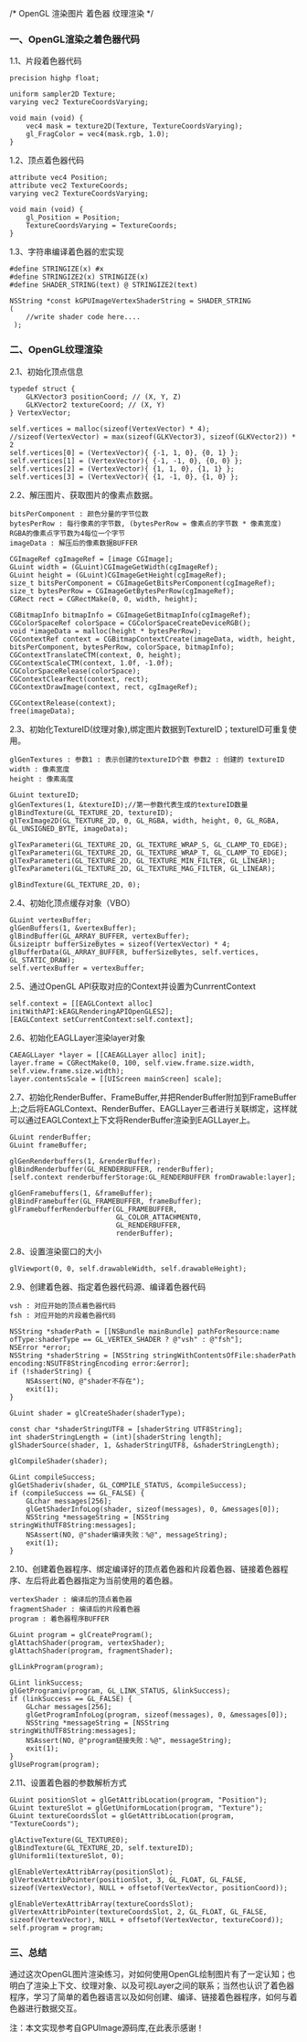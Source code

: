 
/*
    OpenGL 渲染图片
    着色器
    纹理渲染
*/


### 一、OpenGL渲染之着色器代码

1.1、片段着色器代码 


```
precision highp float;

uniform sampler2D Texture;
varying vec2 TextureCoordsVarying;

void main (void) {
    vec4 mask = texture2D(Texture, TextureCoordsVarying);
    gl_FragColor = vec4(mask.rgb, 1.0);
}
```

1.2、顶点着色器代码

```
attribute vec4 Position;
attribute vec2 TextureCoords;
varying vec2 TextureCoordsVarying;

void main (void) {
    gl_Position = Position;
    TextureCoordsVarying = TextureCoords;
}
```

1.3、字符串编译着色器的宏实现


```
#define STRINGIZE(x) #x
#define STRINGIZE2(x) STRINGIZE(x)
#define SHADER_STRING(text) @ STRINGIZE2(text)

NSString *const kGPUImageVertexShaderString = SHADER_STRING
(
	//write shader code here....
 );
```

### 二、OpenGL纹理渲染

2.1、初始化顶点信息

```
typedef struct {
    GLKVector3 positionCoord; // (X, Y, Z)
    GLKVector2 textureCoord; // (X, Y)
} VertexVector;

self.vertices = malloc(sizeof(VertexVector) * 4);
//sizeof(VertexVector) = max(sizeof(GLKVector3), sizeof(GLKVector2)) * 2
self.vertices[0] = (VertexVector){ {-1, 1, 0}, {0, 1} };
self.vertices[1] = (VertexVector){ {-1, -1, 0}, {0, 0} };
self.vertices[2] = (VertexVector){ {1, 1, 0}, {1, 1} };
self.vertices[3] = (VertexVector){ {1, -1, 0}, {1, 0} };
```

2.2、解压图片、获取图片的像素点数据。   

    bitsPerComponent : 颜色分量的字节位数
    bytesPerRow : 每行像素的字节数, (bytesPerRow = 像素点的字节数 * 像素宽度) RGBA的像素点字节数为4每位一个字节
    imageData : 解压后的像素数据BUFFER


```
CGImageRef cgImageRef = [image CGImage];
GLuint width = (GLuint)CGImageGetWidth(cgImageRef);
GLuint height = (GLuint)CGImageGetHeight(cgImageRef);
size_t bitsPerComponent = CGImageGetBitsPerComponent(cgImageRef);
size_t bytesPerRow = CGImageGetBytesPerRow(cgImageRef);
CGRect rect = CGRectMake(0, 0, width, height);

CGBitmapInfo bitmapInfo = CGImageGetBitmapInfo(cgImageRef);
CGColorSpaceRef colorSpace = CGColorSpaceCreateDeviceRGB();
void *imageData = malloc(height * bytesPerRow);
CGContextRef context = CGBitmapContextCreate(imageData, width, height, bitsPerComponent, bytesPerRow, colorSpace, bitmapInfo);
CGContextTranslateCTM(context, 0, height);
CGContextScaleCTM(context, 1.0f, -1.0f);
CGColorSpaceRelease(colorSpace);
CGContextClearRect(context, rect);
CGContextDrawImage(context, rect, cgImageRef);

CGContextRelease(context);
free(imageData);
```

2.3、初始化TextureID(纹理对象),绑定图片数据到TextureID；textureID可重复使用。

    glGenTextures : 参数1 : 表示创建的textureID个数 参数2 : 创建的 textureID
    width : 像素宽度
    height : 像素高度


```
GLuint textureID;
glGenTextures(1, &textureID);//第一参数代表生成的textureID数量
glBindTexture(GL_TEXTURE_2D, textureID);
glTexImage2D(GL_TEXTURE_2D, 0, GL_RGBA, width, height, 0, GL_RGBA, GL_UNSIGNED_BYTE, imageData);

glTexParameteri(GL_TEXTURE_2D, GL_TEXTURE_WRAP_S, GL_CLAMP_TO_EDGE);
glTexParameteri(GL_TEXTURE_2D, GL_TEXTURE_WRAP_T, GL_CLAMP_TO_EDGE);
glTexParameteri(GL_TEXTURE_2D, GL_TEXTURE_MIN_FILTER, GL_LINEAR);
glTexParameteri(GL_TEXTURE_2D, GL_TEXTURE_MAG_FILTER, GL_LINEAR);

glBindTexture(GL_TEXTURE_2D, 0);
```

2.4、初始化顶点缓存对象（VBO）

```
GLuint vertexBuffer;
glGenBuffers(1, &vertexBuffer);
glBindBuffer(GL_ARRAY_BUFFER, vertexBuffer);
GLsizeiptr bufferSizeBytes = sizeof(VertexVector) * 4;
glBufferData(GL_ARRAY_BUFFER, bufferSizeBytes, self.vertices, GL_STATIC_DRAW);
self.vertexBuffer = vertexBuffer;
```

2.5、通过OpenGL API获取对应的Context并设置为CunrrentContext

```
self.context = [[EAGLContext alloc] initWithAPI:kEAGLRenderingAPIOpenGLES2];
[EAGLContext setCurrentContext:self.context];
```
 
2.6、初始化EAGLLayer渲染layer对象

```
CAEAGLLayer *layer = [[CAEAGLLayer alloc] init];
layer.frame = CGRectMake(0, 100, self.view.frame.size.width, self.view.frame.size.width);
layer.contentsScale = [[UIScreen mainScreen] scale];
```

2.7、初始化RenderBuffer、FrameBuffer,并把RenderBuffer附加到FrameBuffer上;之后将EAGLContext、RenderBuffer、EAGLLayer三者进行关联绑定，这样就可以通过EAGLContext上下文将RenderBuffer渲染到EAGLLayer上。

```
GLuint renderBuffer;
GLuint frameBuffer;

glGenRenderbuffers(1, &renderBuffer);
glBindRenderbuffer(GL_RENDERBUFFER, renderBuffer);
[self.context renderbufferStorage:GL_RENDERBUFFER fromDrawable:layer];

glGenFramebuffers(1, &frameBuffer);
glBindFramebuffer(GL_FRAMEBUFFER, frameBuffer);
glFramebufferRenderbuffer(GL_FRAMEBUFFER,
                          GL_COLOR_ATTACHMENT0,
                          GL_RENDERBUFFER,
                          renderBuffer);
```

2.8、设置渲染窗口的大小

```
glViewport(0, 0, self.drawableWidth, self.drawableHeight);
```

2.9、创建着色器、指定着色器代码源、编译着色器代码 
    
    vsh : 对应开始的顶点着色器代码
    fsh : 对应开始的片段着色器代码


```
NSString *shaderPath = [[NSBundle mainBundle] pathForResource:name ofType:shaderType == GL_VERTEX_SHADER ? @"vsh" : @"fsh"];
NSError *error;
NSString *shaderString = [NSString stringWithContentsOfFile:shaderPath encoding:NSUTF8StringEncoding error:&error];
if (!shaderString) {
    NSAssert(NO, @"shader不存在");
    exit(1);
}

GLuint shader = glCreateShader(shaderType);

const char *shaderStringUTF8 = [shaderString UTF8String];
int shaderStringLength = (int)[shaderString length];
glShaderSource(shader, 1, &shaderStringUTF8, &shaderStringLength);

glCompileShader(shader);

GLint compileSuccess;
glGetShaderiv(shader, GL_COMPILE_STATUS, &compileSuccess);
if (compileSuccess == GL_FALSE) {
    GLchar messages[256];
    glGetShaderInfoLog(shader, sizeof(messages), 0, &messages[0]);
    NSString *messageString = [NSString stringWithUTF8String:messages];
    NSAssert(NO, @"shader编译失败：%@", messageString);
    exit(1);
}
```

2.10、创建着色器程序、绑定编译好的顶点着色器和片段着色器、链接着色器程序、左后将此着色器指定为当前使用的着色器。
    
    vertexShader : 编译后的顶点着色器
    fragmentShader : 编译后的片段着色器
    program : 着色器程序BUFFER

```
GLuint program = glCreateProgram();
glAttachShader(program, vertexShader);
glAttachShader(program, fragmentShader);

glLinkProgram(program);

GLint linkSuccess;
glGetProgramiv(program, GL_LINK_STATUS, &linkSuccess);
if (linkSuccess == GL_FALSE) {
    GLchar messages[256];
    glGetProgramInfoLog(program, sizeof(messages), 0, &messages[0]);
    NSString *messageString = [NSString stringWithUTF8String:messages];
    NSAssert(NO, @"program链接失败：%@", messageString);
    exit(1);
}
glUseProgram(program);
```

2.11、设置着色器的参数解析方式

```
GLuint positionSlot = glGetAttribLocation(program, "Position");
GLuint textureSlot = glGetUniformLocation(program, "Texture");
GLuint textureCoordsSlot = glGetAttribLocation(program, "TextureCoords");

glActiveTexture(GL_TEXTURE0);
glBindTexture(GL_TEXTURE_2D, self.textureID);
glUniform1i(textureSlot, 0);

glEnableVertexAttribArray(positionSlot);
glVertexAttribPointer(positionSlot, 3, GL_FLOAT, GL_FALSE, sizeof(VertexVector), NULL + offsetof(VertexVector, positionCoord));

glEnableVertexAttribArray(textureCoordsSlot);
glVertexAttribPointer(textureCoordsSlot, 2, GL_FLOAT, GL_FALSE, sizeof(VertexVector), NULL + offsetof(VertexVector, textureCoord));
self.program = program;
```


### 三、总结

通过这次OpenGL图片渲染练习，对如何使用OpenGL绘制图片有了一定认知；也明白了渲染上下文、纹理对象、以及可视Layer之间的联系；当然也认识了着色器程序，学习了简单的着色器语言以及如何创建、编译、链接着色器程序，如何与着色器进行数据交互。

注：本文实现参考自GPUImage源码库,在此表示感谢！







